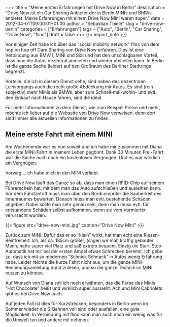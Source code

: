 +++
title = "Meine ersten Erfahrungen mit Drive Now in Berlin"
description = "Drive Now ist ein Car Sharing Anbieter der in Berlin MINIs und BMWs anbietet. Meine Erfahrungen mit einem Drive Now Mini waren super."
date = 2012-04-01T09:00:01+01:00
author = "Sebastian Thiele"
slug = "drive-now-berlin"
categories = ["Erfahrungen"]
tags = ["Auto", "Berlin", "Car Sharing", "Drive Now", "flinc"]
draft = false
+++
{{< import_note >}}

Vor einiger Zeit habe ich über das "social mobility network" flinc von dem hop on hop off Care Sharing von Drive Now erfahren. Dies ist eine Verbindung aus BMW i, MINI und Sixt und hat den unschlagbaren Vorteil, dass man die Autos dezentral anmieten und wieder abstellen kann. In Berlin ist die ganze Sache (leider) auf den Großraum des Berliner Stadtrings begrenzt.

Vorteile, die ich in diesem Dienst sehe, sind neben des dezentralen Leihvorgangs auch die recht große Abdeckung mit Autos. Es sind (rein subjektiv) mehr Minis als BMWs, aber zum Schnell-mal-wohin- und evtl. den Einkauf nach Hause fahren, sind die ideal.

Für mehr Informationen zu dem Dienst, wie zum Beispiel Preise und mehr, möchte ich lieber auf die Webseite von [Drive Now](http://www.drive-now.com/) verweisen, denn dort sind immer alle aktuellen Informationen zu finden.

## Meine erste Fahrt mit einem MINI

Am Wochenende war es nun soweit und ich habe mir zusammen mit Diana die erste MINI-Fahrt in meinem Leben gegönnt. Dank 30 Minuten Frei-Fahrt war die Sache auch noch ein kostenloses Vergnügen. Und es war wirklich ein Vergnügen.

Vorweg... ich habe mich in den MINI verliebt.

Bei Drive Now läuft das Ganze so ab, dass man einen RFID-Chip auf seinem Führerschein hat, mit dem man das Auto aufschließen und ausleihen kann. Vor dem Fahrtantritt muss man über den Bordcomputer die Sauberkeit des Innenraumes  bewerten. Danach muss man evtl. bestehende Schäden angeben. Dabei sollte man sehr genau sein, denn man muss evtl. für entstandene Schäden selbst aufkommen, wenn sie vom Vormierter verursacht wurden.

{{< figure src="drive-now-mini.jpg" caption="Drive Now Mini" >}}

Zurück zum MINI. Dafür das er so “klein” wirkt, hat man echt eine Riesen-Beinfreiheit. Ich, als ca. 185cm großer, (sagen wir mal) kräftig gebauter Mann, hatte super viel Platz und saß extrem bequem. Einzig die Start-Stop-Automatik hat mir bei der ersten Ampel etwas Schrecken bereitet. Ich gebe zu, dass ich mit so modernen “Schnick Schnack” in Autos wenig Erfahrung habe. Leider reichte die kurze Fahrt nicht aus, um die ganze MINI-Bedienungsanleitung durchzulesen, und so die ganze Technik im MINI nutzen zu können.

Auf Wunsch von Diana soll ich noch erwähnen, das die Farbe des Minis "Hot Chocolate" heißt und wirklich super aussieht. Ach und Mini Cabriolets gibt es bei Drive Now auch.

Auf jeden Fall ist dies für Kurzstrecken, besonders in Berlin wenn im Sommer wieder die S-Bahnen voll sind oder ausfallen, eine gute Möglichkeit. In Verbindung mit flinc kann man auch noch ein wenig was für die Umwelt tun und andere mit nehmen.